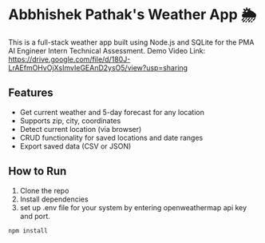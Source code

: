 # Abbhishek Pathak's Weather App 🌦

This is a full-stack weather app built using Node.js and SQLite for the PMA AI Engineer Intern Technical Assessment.
Demo Video Link: https://drive.google.com/file/d/180J-LrAEfmOHvOjXsImvIeGEAnD2ysO5/view?usp=sharing


## Features

- Get current weather and 5-day forecast for any location
- Supports zip, city, coordinates
- Detect current location (via browser)
- CRUD functionality for saved locations and date ranges
- Export saved data (CSV or JSON)

## How to Run

1. Clone the repo
2. Install dependencies
3. set up .env file for your system by entering openweathermap api key and port.

```bash
npm install
